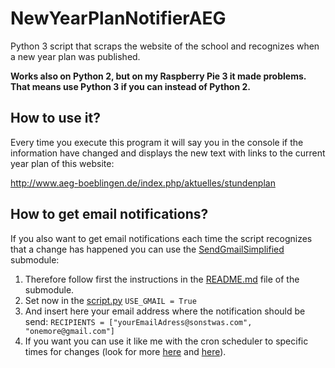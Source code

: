 # NewYearPlanNotifierAEG

Python 3 script that scraps the website of the school and recognizes when a new year plan was published.

**Works also on Python 2, but on my Raspberry Pie 3 it made problems. That means use Python 3 if you can instead of Python 2.**



## How to use it?

Every time you execute this program it will say you in the console if the information have changed and displays the new text with links to the current year plan of this website:

http://www.aeg-boeblingen.de/index.php/aktuelles/stundenplan

## How to get email notifications?

If you also want to get email notifications each time the script recognizes that a change has happened you can use the [SendGmailSimplified](https://github.com/AnonymerNiklasistanonym/SendGmailSimplified) submodule:

1. Therefore follow first the instructions in the [README.md](https://github.com/AnonymerNiklasistanonym/SendGmailSimplified/blob/master/README.md) file of the submodule.
2. Set now in the [script.py](script.py) `USE_GMAIL = True`
3. And insert here your email address where the notification should be send:
   `RECIPIENTS = ["yourEmailAdress@sonstwas.com", "onemore@gmail.com"]`
4. If you want you can use it like me with the cron scheduler to specific times for changes (look for more [here](https://www.raspberrypi.org/documentation/linux/usage/cron.md) and [here](https://github.com/AnonymerNiklasistanonym/RaspiForBeginners)).